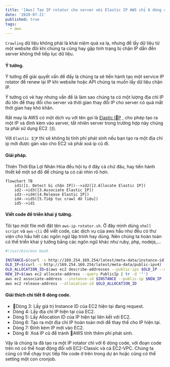 ```yaml
---
title: '[Aws] Tạo IP rotator cho server với Elastic IP AWS chỉ 6 dòng code'
date: '2020-07-21'
published: true
tags:
  - aws
---
```


`Crawling` dữ liệu không phải là khái niệm quá xa lạ, nhưng để lấy dữ liệu từ một website đôi khi chúng ta cũng hay gặp tình trạng bị chặn IP dẫn đến server không thể tiếp lục dữ liệu.
#### Ý tưởng.
Ý tưởng để giải quyết vấn đề đấy là chúng ta sẽ tiến hành tạo một service IP rotator để renew lại IP khi website hoặc API chúng ta muốn lấy dữ liệu chặn IP.

Ý tưởng có vẻ hay nhưng vấn đề là làm sao chúng ta có một lượng địa chỉ IP đủ lớn để thay đổi cho server và thời gian thay đổi IP cho server có quá mất thời gian hay khó khăn.

Rất may là AWS có một dịch vụ với tên gọi là [Elastic IP](https://docs.aws.amazon.com/AWSEC2/latest/UserGuide/elastic-ip-addresses-eip.html) , cho phép tạo ra một IP và đính kèm vào server, tất nhiên server trong trường hợp này chúng ta phải sử dụng EC2 :))).

Với `Elastic IP` thì sẽ không bị tính phí phát sinh nếu bạn tạo ra một địa chỉ ip mới được gán vào cho EC2 và phải xoá ip cũ đi.

#### Giải pháp.
Thiên Thời Địa Lợi Nhân Hòa đều hội tụ ở đây cả chứ đâu, hay tiến hành thiết kế một sơ đồ để chúng ta có cái nhìn rõ hơn.

```mermaid
flowchart TB
	id1([1. Detect bị chặn IP])-->id2([2.Allocate Elastic IP])
	id2-->id3([3.Associate Elastic IP])
	id3-->id4([4.Release Elastic IP])
	id4-->id5([5.Tiếp tục crawl dữ liệu])
	id5-->id1
```
#### Viết code để triển khai ý tưởng.
 Tôi tạo một file mới đặt tên `aws-ip-rotator.sh`. Ở đây mình dùng `shell script` và `aws-cli` để viết code, các dịch vụ của aws hầu như đều có thư viện cho hầu hết các ngôn ngữ lập trình hay dùng. Nên chúng ta hoàn toàn có thể triển khai ý tưởng bằng các ngôn ngữ khác như ruby, php, nodejs,...

```bash
#!/usr/bin/env bash

INSTANCE=$(curl -s http://169.254.169.254/latest/meta-data/instance-id)
OLD_IP=$(curl -s http://169.254.169.254/latest/meta-data/public-ipv4)
OLD_ALLOCATION_ID=$(aws ec2 describe-addresses --public-ips $OLD_IP --query "Addresses[0].AllocationId" | tr -d '"')
NEW_IP=$(aws ec2 allocate-address --query PublicIp | tr -d '"')
aws ec2 associate-address --instance-id $INSTANCE --public-ip $NEW_IP
aws ec2 release-address --allocation-id $OLD_ALLOCATION_ID
```

#### Giải thích chi tiết 6 dòng code.

- Dòng 3: Lấy giá trị Instance ID của EC2 hiện tại đang request.
- Dòng 4: Lấy địa chỉ IP hiện tại của EC2.
- Dòng 5: Lấy Allocation ID của IP hiện tại liên kết với EC2.
- Dòng 6: Tạo ra một địa chỉ IP hoàn toàn mới để thay thế cho IP hiện tại.
- Dòng 7: Đính kèm IP mới vào EC2.
- Dòng 8: Xoá IP cũ để tránh AWS tính thêm phí phát sinh.

 Vậy là chúng ta đã tạo ra một IP rotator chỉ với 6 dòng code, với đoạn code trên nó có thể hoạt động đối với EC2-Classic và cả EC2-VPC. Chúng ta cũng có thể chạy trực tiếp file code ở trên trong  dự án hoặc  cũng có thể setting một con cronjob.
